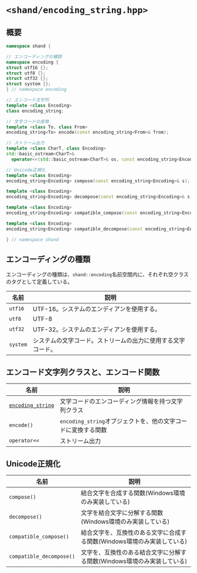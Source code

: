 # `<shand/encoding_string.hpp>`

## 概要
```cpp
namespace shand {

// エンコーディングの種類
namespace encoding {
struct utf16 {};
struct utf8 {};
struct utf32 {};
struct system {};
} // namespace encoding

// エンコード文字列
template <class Encoding>
class encoding_string;

// 文字コードの変換
template <class To, class From>
encoding_string<To> encode(const encoding_string<From>& from);

// ストリーム出力
template <class CharT, class Encoding>
std::basic_ostream<CharT>&
  operator<<(std::basic_ostream<CharT>& os, const encoding_string<Encoding>& s);

// Unicode正規化
template <class Encoding>
encoding_string<Encoding> compose(const encoding_string<Encoding>& s);

template <class Encoding>
encoding_string<Encoding> decompose(const encoding_string<Encoding>& s);

template <class Encoding>
encoding_string<Encoding> compatible_compose(const encoding_string<Encoding>& s);

template <class Encoding>
encoding_string<Encoding> compatible_decompose(const encoding_string<Encoding>& s);

} // namespace shand
```

## エンコーディングの種類

エンコーディングの種類は、`shand::encoding`名前空間内に、それぞれ空クラスのタグとして定義している。

| 名前                   | 説明                                       |
|------------------------|--------------------------------------------|
| `utf16`                | UTF-16。システムのエンディアンを使用する。 |
| `utf8`                 | UTF-8                                      |
| `utf32`                | UTF-32。システムのエンディアンを使用する。 |
| `system`               | システムの文字コード。ストリームの出力に使用する文字コード。 |


## エンコード文字列クラスと、エンコード関数

| 名前              | 説明                                                          |
|-------------------|---------------------------------------------------------------|
| [`encoding_string`](./encoding_string/encoding_string.md) | 文字コードのエンコーディング情報を持つ文字列クラス            |
| `encode()`        | `encoding_string`オブジェクトを、他の文字コードに変換する関数 |
| `operator<<`      | ストリーム出力                                                |

## Unicode正規化

| 名前                     | 説明           |
|--------------------------|----------------|
| `compose()`              | 結合文字を合成する関数(Windows環境のみ実装している) |
| `decompose()`            | 文字を結合文字に分解する関数(Windows環境のみ実装している) |
| `compatible_compose()`   | 結合文字を、互換性のある文字に合成する関数(Windows環境のみ実装している) |
| `compatible_decompose()` | 文字を、互換性のある結合文字に分解する関数(Windows環境のみ実装している) |



